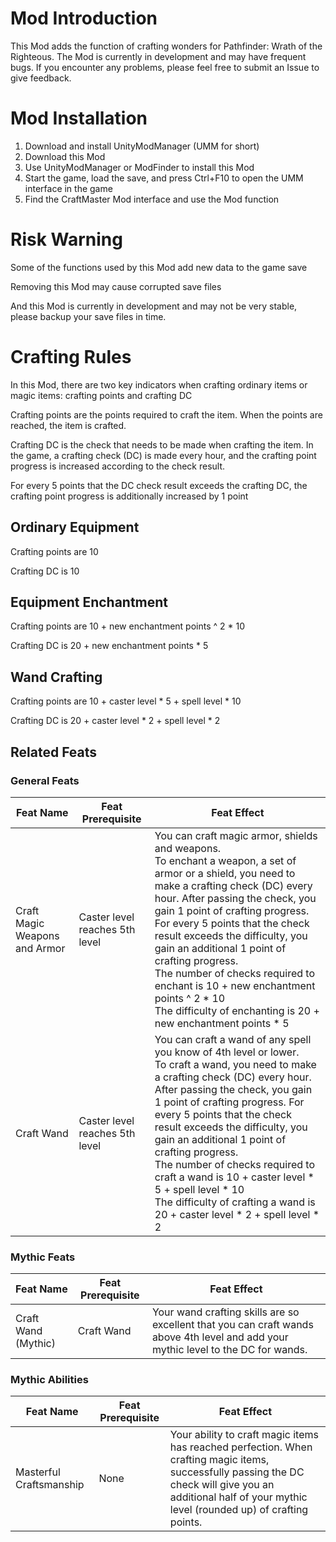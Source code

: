 # Mod Introduction

This Mod adds the function of crafting wonders for Pathfinder: Wrath of the Righteous. The Mod is currently in development and may have frequent bugs. If you encounter any problems, please feel free to submit an Issue to give feedback.

# Mod Installation

1. Download and install UnityModManager (UMM for short)
2. Download this Mod
3. Use UnityModManager or ModFinder to install this Mod
4. Start the game, load the save, and press Ctrl+F10 to open the UMM interface in the game
5. Find the CraftMaster Mod interface and use the Mod function

# Risk Warning

Some of the functions used by this Mod add new data to the game save

Removing this Mod may cause corrupted save files

And this Mod is currently in development and may not be very stable, please backup your save files in time.

# Crafting Rules

In this Mod, there are two key indicators when crafting ordinary items or magic items: crafting points and crafting DC

Crafting points are the points required to craft the item. When the points are reached, the item is crafted.

Crafting DC is the check that needs to be made when crafting the item. In the game, a crafting check (DC) is made every hour, and the crafting point progress is increased according to the check result.

For every 5 points that the DC check result exceeds the crafting DC, the crafting point progress is additionally increased by 1 point

## Ordinary Equipment

Crafting points are 10

Crafting DC is 10

## Equipment Enchantment

Crafting points are 10 + new enchantment points ^ 2 * 10

Crafting DC is 20 + new enchantment points * 5

## Wand Crafting

Crafting points are 10 + caster level * 5 + spell level * 10

Crafting DC is 20 + caster level * 2 + spell level * 2

## Related Feats

### General Feats

| Feat Name                     | Feat Prerequisite              | Feat Effect                                                                                                                                                                                                                                                                                                                                                                                                                                                                                                        |
| ----------------------------- | ------------------------------ | ------------------------------------------------------------------------------------------------------------------------------------------------------------------------------------------------------------------------------------------------------------------------------------------------------------------------------------------------------------------------------------------------------------------------------------------------------------------------------------------------------------------ |
| Craft Magic Weapons and Armor | Caster level reaches 5th level | You can craft magic armor, shields and weapons.<br />To enchant a weapon, a set of armor or a shield, you need to make a crafting check (DC) every hour. After passing the check, you gain 1 point of crafting progress. For every 5 points that the check result exceeds the difficulty, you gain an additional 1 point of crafting progress.<br />The number of checks required to enchant is 10 + new enchantment points ^ 2 * 10<br />The difficulty of enchanting is 20 + new enchantment points * 5        |
| Craft Wand                    | Caster level reaches 5th level | You can craft a wand of any spell you know of 4th level or lower.<br />To craft a wand, you need to make a crafting check (DC) every hour. After passing the check, you gain 1 point of crafting progress. For every 5 points that the check result exceeds the difficulty, you gain an additional 1 point of crafting progress.<br />The number of checks required to craft a wand is 10 + caster level * 5 + spell level * 10<br />The difficulty of crafting a wand is 20 + caster level * 2 + spell level * 2 |

### Mythic Feats

| Feat Name           | Feat Prerequisite | Feat Effect                                                                                                                        |
| ------------------- | ----------------- | ---------------------------------------------------------------------------------------------------------------------------------- |
| Craft Wand (Mythic) | Craft Wand        | Your wand crafting skills are so excellent that you can craft wands above 4th level and add your mythic level to the DC for wands. |

### Mythic Abilities

| Feat Name               | Feat Prerequisite | Feat Effect                                                                                                                                                                                                   |
| ----------------------- | ----------------- | ------------------------------------------------------------------------------------------------------------------------------------------------------------------------------------------------------------- |
| Masterful Craftsmanship | None              | Your ability to craft magic items has reached perfection. When crafting magic items, successfully passing the DC check will give you an additional half of your mythic level (rounded up) of crafting points. |
